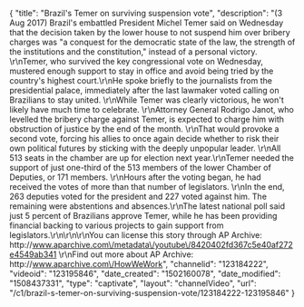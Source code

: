 {
    "title": "Brazil's Temer on surviving suspension vote",
    "description": "(3 Aug 2017) Brazil's embattled President Michel Temer said on Wednesday that the decision taken by the lower house to not suspend him over bribery charges was \"a conquest for the democratic state of the law, the strength of the institutions and the constitution,\" instead of a personal victory. \r\nTemer, who survived the key congressional vote on Wednesday, mustered enough support to stay in office and avoid being tried by the country's highest court.\r\nHe spoke briefly to the journalists from the presidential palace, immediately after the last lawmaker voted calling on Brazilians to stay united. \r\nWhile Temer was clearly victorious, he won't likely have much time to celebrate. \r\nAttorney General Rodrigo Janot, who levelled the bribery charge against Temer, is expected to charge him with obstruction of justice by the end of the month. \r\nThat would provoke a second vote, forcing his allies to once again decide whether to risk their own political futures by sticking with the deeply unpopular leader. \r\nAll 513 seats in the chamber are up for election next year.\r\nTemer needed the support of just one-third of the 513 members of the lower Chamber of Deputies, or 171 members. \r\nHours after the voting began, he had received the votes of more than that number of legislators. \r\nIn the end, 263 deputies voted for the president and 227 voted against him. The remaining were abstentions and absences.\r\nThe latest national poll said just 5 percent of Brazilians approve Temer, while he has been providing financial backing to various projects to gain support from legislators.\r\n\r\n\r\nYou can license this story through AP Archive: http:\/\/www.aparchive.com\/metadata\/youtube\/8420402fd367c5e40af272e4549ab341 \r\nFind out more about AP Archive: http:\/\/www.aparchive.com\/HowWeWork",
    "channelid": "123184222",
    "videoid": "123195846",
    "date_created": "1502160078",
    "date_modified": "1508437331",
    "type": "captivate",
    "layout": "channelVideo",
    "url": "\/c1\/brazil-s-temer-on-surviving-suspension-vote\/123184222-123195846"
}